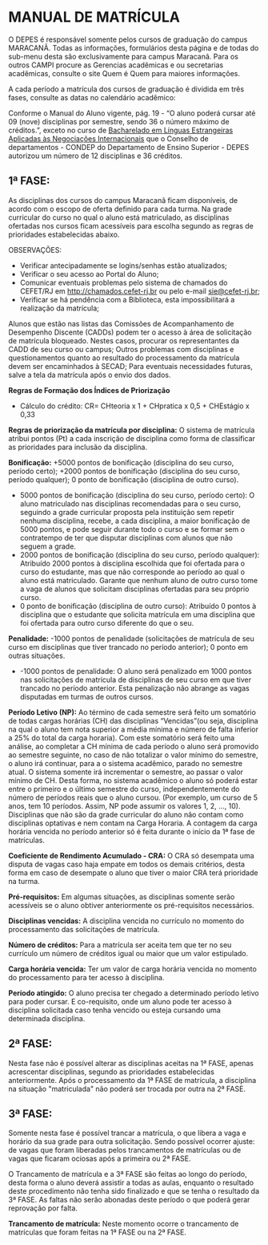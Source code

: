 # MANUAL DE MATRÍCULA

O DEPES é responsável somente pelos cursos de graduação do campus MARACANÃ. Todas as informações, formulários desta página e de todas do sub-menu desta são exclusivamente para campus Maracanã. Para os outros CAMPI procure as Gerencias acadêmicas e ou secretarias acadêmicas, consulte o site Quem é Quem para maiores informações.

A cada período a matrícula dos cursos de graduação é dividida em três fases, consulte as datas no calendário acadêmico:

Conforme o Manual do Aluno vigente, pág. 19 - “O aluno poderá cursar até 09 (nove) disciplinas por semestre, sendo 36 o número máximo de créditos.”, exceto no curso de [Bacharelado em Línguas Estrangeiras Aplicadas às Negociações Internacionais](https://www.cefet-rj.br/index.php/bacharelado-em-linguas-estrangeiras-aplicadas-as-negociacoes-internacionais) que o Conselho de departamentos - CONDEP do Departamento de Ensino Superior - DEPES autorizou um número de 12 disciplinas e 36 créditos.

## **1ª FASE:** 
As disciplinas dos cursos do campus Maracanã ficam disponíveis, de acordo com o escopo de oferta definido para cada turma. Na grade curricular do curso no qual o aluno está matriculado, as disciplinas ofertadas nos cursos ficam acessíveis para escolha segundo as regras de prioridades estabelecidas abaixo.

OBSERVAÇÕES:

- Verificar antecipadamente se logins/senhas estão atualizados;
- Verificar o seu acesso ao Portal do Aluno;
- Comunicar eventuais problemas pelo sistema de chamados do CEFET/RJ em http://chamados.cefet-rj.br ou pelo e-mail sie@cefet-rj.br;
- Verificar se há pendência com a Biblioteca, esta impossibilitará a realização da matrícula;

Alunos que estão nas listas das Comissões de Acompanhamento de Desempenho Discente (CADDs) podem ter o acesso à área de solicitação de matrícula bloqueado. Nestes casos, procurar os representantes da CADD de seu curso ou campus;
Outros problemas com disciplinas e questionamentos quanto ao resultado do processamento da matrícula devem ser encaminhados à SECAD;
Para eventuais necessidades futuras, salve a tela da matrícula após o envio dos dados.

**Regras de Formação dos Índices de Priorização**

- Cálculo do crédito: CR= CHteoria x 1 + CHpratica x 0,5 + CHEstágio x 0,33

**Regras de priorização da matrícula por disciplina:** O sistema de matrícula atribui pontos (Pt) a cada inscrição de disciplina como forma de classificar as prioridades para inclusão da disciplina.

**Bonificação:** +5000 pontos de bonificação (disciplina do seu curso, período certo); +2000 pontos de bonificação (disciplina do seu curso, período qualquer); 0 ponto de bonificação (disciplina de outro curso).

- 5000 pontos de bonificação (disciplina do seu curso, período certo): O aluno matriculado nas disciplinas recomendadas para o seu curso, seguindo a grade curricular proposta pela instituição sem repetir nenhuma disciplina, recebe, a cada disciplina, a maior bonificação de 5000 pontos, e pode seguir durante todo o curso e se formar sem o contratempo de ter que disputar disciplinas com alunos que não seguem a grade.
- 2000 pontos de bonificação (disciplina do seu curso, período qualquer): Atribuído 2000 pontos à disciplina escolhida que foi ofertada para o curso do estudante, mas que não corresponde ao período ao qual o aluno está matriculado. Garante que nenhum aluno de outro curso tome a vaga de alunos que solicitam disciplinas ofertadas para seu próprio curso.
- 0 ponto de bonificação (disciplina de outro curso): Atribuído 0 pontos à disciplina que o estudante que solicita matrícula em uma disciplina que foi ofertada para outro curso diferente do que o seu.
 
**Penalidade:** -1000 pontos de penalidade (solicitações de matrícula de seu curso em disciplinas que tiver trancado no período anterior); 0 ponto em outras situações.

- -1000 pontos de penalidade: O aluno será penalizado em 1000 pontos nas solicitações de matrícula de disciplinas de seu curso em que tiver trancado no período anterior. Esta penalização não abrange as vagas disputadas em turmas de outros cursos.
 
**Período Letivo (NP):** Ao término de cada semestre será feito um somatório de todas cargas horárias (CH) das disciplinas “Vencidas”(ou seja, disciplina na qual o aluno tem nota superior a média mínima e número de falta inferior a 25% do total da carga horaria). Com este somatório será feito uma análise, ao completar a CH mínima de cada período o aluno será promovido ao semestre seguinte, no caso de não totalizar o valor mínimo do semestre, o aluno irá continuar, para a o sistema acadêmico, parado no semestre atual. O sistema somente irá incrementar o semestre, ao passar o valor mínimo de CH. Desta forma, no sistema acadêmico o aluno só poderá estar entre o primeiro e o último semestre do curso, independentemente do número de períodos reais que o aluno cursou. (Por exemplo, um curso de 5 anos, tem 10 períodos. Assim, NP pode assumir os valores 1, 2, ..., 10). Disciplinas que não são da grade curricular do aluno não contam como disciplinas optativas e nem contam na Carga Horaria. A contagem da carga horária vencida no período anterior só é feita durante o início da 1ª fase de matrículas.
 
**Coeficiente de Rendimento Acumulado - CRA:** O CRA só desempata uma disputa de vagas caso haja empate em todos os demais critérios, desta forma em caso de desempate o aluno que tiver o maior CRA terá prioridade na turma.

**Pré-requisitos:** Em algumas situações, as disciplinas somente serão acessíveis se o aluno obtiver anteriormente os pré-requisitos necessários. 

**Disciplinas vencidas:** A disciplina vencida no currículo no momento do processamento das solicitações de matrícula. 

**Número de créditos:** Para a matrícula ser aceita tem que ter no seu currículo um número de créditos igual ou maior que um valor estipulado. 

**Carga horária vencida:** Ter um valor de carga horária vencida no momento do processamento para ter acesso à disciplina. 

**Período atingido:** O aluno precisa ter chegado a determinado período letivo para poder cursar. E co-requisito, onde um aluno pode ter acesso à disciplina solicitada caso tenha vencido ou esteja cursando uma determinada disciplina.
 
## 2ª FASE: 

Nesta fase não é possível alterar as disciplinas aceitas na 1ª FASE, apenas acrescentar disciplinas, segundo as prioridades estabelecidas anteriormente. Após o processamento da 1ª FASE de matrícula, a disciplina na situação "matriculada" não poderá ser trocada por outra na 2ª FASE.

## 3ª FASE: 

Somente nesta fase é possível trancar a matrícula, o que libera a vaga e horário da sua grade para outra solicitação. Sendo possível ocorrer ajuste: de vagas que foram liberadas pelos trancamentos de matrículas ou de vagas que ficaram ociosas após a primeira ou 2ª FASE.

O Trancamento de matrícula e a 3ª FASE são feitas ao longo do período, desta forma o aluno deverá assistir a todas as aulas, enquanto o resultado deste procedimento não tenha sido finalizado e que se tenha o resultado da 3ª FASE. As faltas não serão abonadas deste período o que poderá gerar reprovação por falta.

**Trancamento de matrícula:** Neste momento ocorre o trancamento de matrículas que foram feitas na 1ª FASE ou na 2ª FASE. 

 
